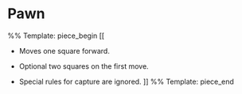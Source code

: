 # Pawn

%% Template: piece_begin
[[
* Moves one square forward.
* Optional two squares on the first move.

* Special rules for capture are ignored.
]]
%% Template: piece_end
